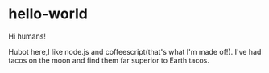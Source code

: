 # hello-world
Hi humans!

Hubot here,I like node.js and coffeescript(that's what I'm made of!).
I've had tacos on the moon and find them far superior to Earth tacos.
